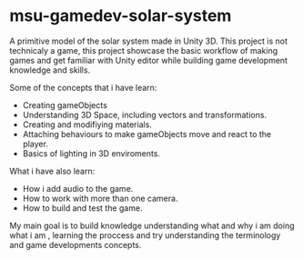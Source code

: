 # msu-gamedev-solar-system
A primitive model of the solar system made in Unity 3D. This project is not technicaly a game, this project showcase the basic workflow of making games and get familiar with Unity editor while building game development knowledge and skills.

Some of the concepts that i have learn:
  - Creating gameObjects
  - Understanding 3D Space, including vectors and transformations.
  - Creating and modifiying materials.
  - Attaching behaviours to make gameObjects move and react to the player.
  - Basics of lighting in 3D enviroments.

What i have also learn:
  - How i add audio to the game.
  - How to work with more than one camera.
  - How to build and test the game.

My main goal is to build knowledge understanding what and why i am doing what i am , learning the proccess and try understanding the terminology and game developments concepts.
